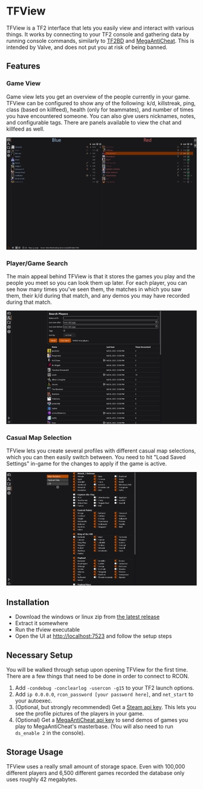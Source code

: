 # TFView

TFView is a TF2 interface that lets you easily view and interact with various things. It works by connecting to your TF2 console and gathering data by running console commands, similarly to [TF2BD](https://github.com/PazerOP/tf2_bot_detector) and [MegaAntiCheat](https://github.com/MegaAntiCheat/client-backend). This is intended by Valve, and does not put you at risk of being banned.

## Features

### Game View

Game view lets you get an overview of the people currently in your game. TFView can be configured to show any of the following: k/d, killstreak, ping, class (based on killfeed), health (only for teammates), and number of times you have encountered someone. You can also give users nicknames, notes, and configurable tags. There are panels available to view the chat and killfeed as well.

![Game View Preview](./images/Game_View.png)

### Player/Game Search

The main appeal behind TFView is that it stores the games you play and the people you meet so you can look them up later. For each player, you can see how many times you've seen them, the matches in which you saw them, their k/d during that match, and any demos you may have recorded during that match.

![Player Search Preview](./images/Player_Search.png)

### Casual Map Selection

TFView lets you create several profiles with different casual map selections, which you can then easily switch between. You need to hit "Load Saved Settings" in-game for the changes to apply if the game is active.

![Map Selection Preview](./images/Map_Selection.png)

## Installation

* Download the windows or linux zip from [the latest release](https://github.com/TheLazySquid/TFView/releases/latest)
* Extract it somewhere
* Run the tfview executable
* Open the UI at [http://localhost:7523](http://localhost:7523) and follow the setup steps

## Necessary Setup

You will be walked through setup upon opening TFView for the first time. There are a few things that need to be done in order to connect to RCON.

1. Add `-condebug -conclearlog -usercon -g15` to your TF2 launch options.
2. Add `ip 0.0.0.0`, `rcon_password [your password here]`, and `net_start` to your autoexec.
3. (Optional, but strongly recommended) Get a [Steam api key](https://steamcommunity.com/dev/apikey). This lets you see the profile pictures of the players in your game.
4. (Optional) Get a [MegaAntiCheat api key](https://megaanticheat.com/provision) to send demos of games you play to MegaAntiCheat's masterbase. (You will also need to run `ds_enable 2` in the console).

## Storage Usage

TFView uses a really small amount of storage space. Even with 100,000 different players and 6,500 different games recorded the database only uses roughly 42 megabytes.